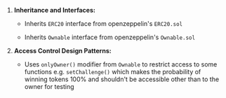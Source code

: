 1. **Inheritance and Interfaces:** 

    - Inherits `ERC20` interface from openzeppelin's `ERC20.sol`

    - Inherits `Ownable` interface from openzeppelin's `Ownable.sol`

    
2. **Access Control Design Patterns:**

    - Uses `onlyOwner()` modifier from `Ownable` to restrict access to some functions e.g. `setChallenge()` which makes the probability of winning tokens 100% and shouldn't be accessible other than to the owner for testing